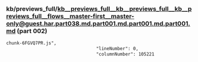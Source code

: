### kb/previews_full/kb__previews_full__kb__previews_full__kb__previews_full__flows__master-first__master-only@guest.har.part038.md.part001.md.part001.md.part001.md (part 002)

```md
chunk-6FGVQ7PR.js",
                                  "lineNumber": 0,
                                  "columnNumber": 105221
                         
```

```
